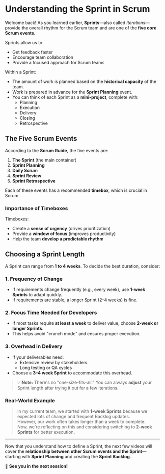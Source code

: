 
# Understanding the Sprint in Scrum

Welcome back! As you learned earlier, **Sprints**—also called *iterations*—provide the overall rhythm for the Scrum team and are one of the **five core Scrum events**. 

Sprints allow us to:
- Get feedback faster
- Encourage team collaboration
- Provide a focused approach for Scrum teams

Within a Sprint:
- The amount of work is planned based on the **historical capacity** of the team.
- Work is prepared in advance for the **Sprint Planning** event.
- You can think of each Sprint as a **mini-project**, complete with:
  - Planning
  - Execution
  - Delivery
  - Closing
  - Retrospective

## The Five Scrum Events

According to the **Scrum Guide**, the five events are:
1. **The Sprint** (the main container)
2. **Sprint Planning**
3. **Daily Scrum**
4. **Sprint Review**
5. **Sprint Retrospective**

Each of these events has a recommended **timebox**, which is crucial in Scrum.

### Importance of Timeboxes
Timeboxes:
- Create a **sense of urgency** (drives prioritization)
- Provide a **window of focus** (improves productivity)
- Help the team **develop a predictable rhythm**

## Choosing a Sprint Length

A Sprint can range from **1 to 4 weeks**. To decide the best duration, consider:

### 1. Frequency of Change
- If requirements change frequently (e.g., every week), use **1-week Sprints** to adapt quickly.
- If requirements are stable, a longer Sprint (2–4 weeks) is fine.

### 2. Focus Time Needed for Developers
- If most tasks require **at least a week** to deliver value, choose **2-week or longer Sprints**.
- This helps avoid "crunch mode" and ensures proper execution.

### 3. Overhead in Delivery
- If your deliverables need:
  - Extensive review by stakeholders
  - Long testing or QA cycles
- Choose a **3–4 week Sprint** to accommodate this overhead.

> 💡 **Note:** There's no "one-size-fits-all." You can always **adjust** your Sprint length after trying it out for a few iterations.

### Real-World Example
> In my current team, we started with **1-week Sprints** because we expected lots of change and frequent Backlog updates.  
> However, our work often takes longer than a week to complete.  
> Now, we're reflecting on this and considering switching to **2-week Sprints** for better execution.

---

Now that you understand how to define a Sprint, the next few videos will cover the **relationship between other Scrum events and the Sprint**—starting with **Sprint Planning** and creating the **Sprint Backlog**.

🚀 **See you in the next session!**
